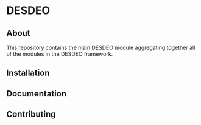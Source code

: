 # DESDEO

## About

This repository contains the main DESDEO module aggregating together all of the modules in the DESDEO framework.

## Installation

## Documentation

## Contributing
